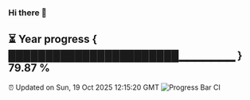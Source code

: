 ### Hi there 👋
⏳ Year progress { ███████████████████████▁▁▁▁▁▁▁ } 79.87 %
---
⏰ Updated on Sun, 19 Oct 2025 12:15:20 GMT
![Progress Bar CI](https://github.com/Moyi321/Moyi321/workflows/Progress%20Bar%20CI/badge.svg)
